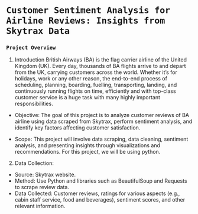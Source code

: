 # `Customer Sentiment Analysis for Airline Reviews: Insights from Skytrax Data`
### `Project Overview`

1. Introduction
British Airways (BA) is the flag carrier airline of the United Kingdom (UK). Every day, thousands of BA flights arrive to and depart from the UK, carrying customers across the world. Whether it’s for holidays, work or any other reason, the end-to-end process of scheduling, planning, boarding, fuelling, transporting, landing, and continuously running flights on time, efficiently and with top-class customer service is a huge task with many highly important responsibilities.

- Objective: The goal of this project is to analyze customer reviews of BA airline using data scraped from Skytrax, perform sentiment analysis, and identify key factors affecting customer satisfaction.

- Scope: This project will involve data scraping, data cleaning, sentiment analysis, and presenting insights through visualizations and recommendations. For this project, we will be using python.

2. Data Collection:
- Source: Skytrax website.
- Method: Use Python and libraries such as BeautifulSoup and Requests to scrape review data.
- Data Collected: Customer reviews, ratings for various aspects (e.g., cabin staff service, food and beverages), sentiment scores, and other relevant information.
